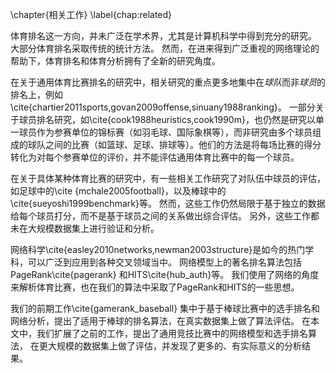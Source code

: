 \chapter{相关工作}
\label{chap:related}

体育排名这一方向，并未广泛在学术界，尤其是计算机科学中得到充分的研究。
大部分体育排名采取传统的统计方法。
然而，在进来得到广泛重视的网络理论的帮助下，体育排名和体育分析拥有了全新的研究角度。

在关于通用体育比赛排名的研究中，相关研究的重点更多地集中在*球队*而非*球员*的排名上，例如\cite{chartier2011sports,govan2009offense,sinuany1988ranking}。 
一部分关于球员排名研究，如\cite{cook1988heuristics,cook1990m}，也仍然是研究以单一球员作为参赛单位的锦标赛（如羽毛球、国际象棋等），而非研究由多个球员组成的球队之间的比赛（如篮球、足球、排球等）。他们的方法是将每场比赛的得分转化为对每个参赛单位的评价，并不能评估通用体育比赛中的每一个球员。

在关于具体某种体育比赛的研究中，有一些相关工作研究了对队伍中球员的评估，如足球中的\cite
{mchale2005football}，以及棒球中的\cite{sueyoshi1999benchmark}等。 
然而，这些工作仍然局限于基于独立的数据给每个球员打分，而不是基于球员之间的关系做出综合评估。
另外，这些工作都未在大规模数据集上进行验证和分析。

网络科学\cite{easley2010networks,newman2003structure}是如今的热门学科，可以广泛到应用到各种交叉领域当中。
网络模型上的著名排名算法包括PageRank\cite{pagerank} 和HITS\cite{hub_auth}等。
我们使用了网络的角度来解析体育比赛，也在我们的算法中采取了PageRank和HITS的一些思想。

我们的前期工作\cite{gamerank_baseball} 集中于基于棒球比赛中的选手排名和网络分析，提出了适用于棒球的排名算法，在真实数据集上做了算法评估。
在本文中，我们扩展了之前的工作，提出了通用竞技比赛中的网络模型和选手排名算法，
在更大规模的数据集上做了评估，并发现了更多的、有实际意义的分析结果。
